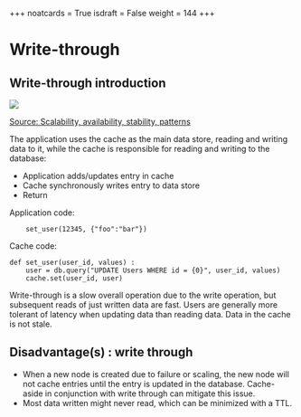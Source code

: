 +++
noatcards = True
isdraft = False
weight = 144
+++

# Write-through

## Write-through introduction

![](https://camo.githubusercontent.com/56b870f4d199335ccdbc98b989ef6511ed14f0e2/687474703a2f2f692e696d6775722e636f6d2f3076426330684e2e706e67) 

[Source: Scalability, availability, stability, patterns](http://www.slideshare.net/jboner/scalability-availability-stability-patterns/)

The application uses the cache as the main data store, reading and writing data to it, while the cache is responsible for reading and writing to the database:

- Application adds/updates entry in cache
- Cache synchronously writes entry to data store
- Return

Application code:

```
    set_user(12345, {"foo":"bar"}) 
```

Cache code:

```
def set_user(user_id, values) :
    user = db.query("UPDATE Users WHERE id = {0}", user_id, values) 
    cache.set(user_id, user) 
```

Write-through is a slow overall operation due to the write operation, but subsequent reads of just written data are fast. Users are generally more tolerant of latency when updating data than reading data. Data in the cache is not stale.

## Disadvantage(s) : write through

- When a new node is created due to failure or scaling, the new node will not cache entries until the entry is updated in the database. Cache-aside in conjunction with write through can mitigate this issue.
- Most data written might never read, which can be minimized with a TTL.
